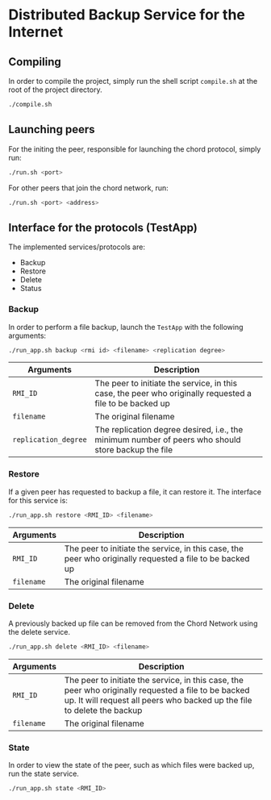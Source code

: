 # Distributed Backup Service for the Internet

## Compiling

In order to compile the project, simply run the shell script `compile.sh` at the root of the project directory.

```bash
./compile.sh
```

## Launching peers

For the initing the peer, responsible for launching the chord protocol, simply run:

```bash
./run.sh <port>
```

For other peers that join the chord network, run:

```bash
./run.sh <port> <address>
```

## Interface for the protocols (TestApp)

The implemented services/protocols are:
- Backup
- Restore
- Delete
- Status

### Backup

In order to perform a file backup, launch the `TestApp` with the following arguments:

```bash
./run_app.sh backup <rmi id> <filename> <replication degree>
```

| Arguments | Description |
| --------- | ----------- |
| `RMI_ID` | The peer to initiate the service, in this case, the peer who originally requested a file to be backed up |
| `filename` | The original filename |
| `replication_degree` | The replication degree desired, i.e., the minimum number of peers who should store backup the file |

### Restore

If a given peer has requested to backup a file, it can restore it. The interface for this service is:

```bash
./run_app.sh restore <RMI_ID> <filename>
```

| Arguments | Description |
| --------- | ----------- |
| `RMI_ID` | The peer to initiate the service, in this case, the peer who originally requested a file to be backed up |
| `filename` | The original filename |

### Delete

A previously backed up file can be removed from the Chord Network using the delete service.

```bash
./run_app.sh delete <RMI_ID> <filename>
```

| Arguments | Description |
| --------- | ----------- |
| `RMI_ID` | The peer to initiate the service, in this case, the peer who originally requested a file to be backed up. It will request all peers who backed up the file to delete the backup |
| `filename` | The original filename |

### State

In order to view the state of the peer, such as which files were backed up, run the state service.

```bash
./run_app.sh state <RMI_ID>
```